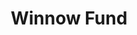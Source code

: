 ---
layout: firm_page
title: "Winnow Fund"
id: "winnowfund.com"
permalink: "/winnowfundwinnowfund.com/"
website: "https://www.winnowfund.com"
offices: "Madison (United States)"
investment_stages: "Pre-Seed, Seed"
portfolio_companies: "Cold Water, DropCap, Fenster Analytics, Plumb Pharmaceuticals, RoddyMedical, SlotCheck, Sonoptima, leysi, Village"
portfolio_link: "https://www.winnowfund.com/portfolio/"
investment_markets: "University Startups"
founded_year: "2018"
description: "Winnow Fund invests in seed-stage startups across Wisconsin, focusing on early-stage companies with highly motivated entrepreneurs aiming for rapid scaling. The fund's strategy involves numerous small investments to mitigate risk and generate a balanced portfolio return."
linkedin: "https://www.linkedin.com/company/winnow-fund/"
twitter: ""
instagram: ""
team_page: "https://www.winnowfund.com/team/"
investor_type: "Venture Capital"
crunchbase: ""
pitchbook: ""

# SEO Optimization
meta_title: "Winnow Fund - VC Firm - projectstartups.com"
meta_description: "Winnow Fund, Winnow Fund invests in seed-stage startups across Wisconsin, focusing on early-stage companies with highly motivated entrepreneurs aiming for rapid sc..."
meta_keywords: "Winnow Fund, University Startups, VC firm, venture capital, startup investor, projectstartups.com"
canonical_url: "https://vc.projectstartups.com/winnowfundwinnowfund.com/"
---
